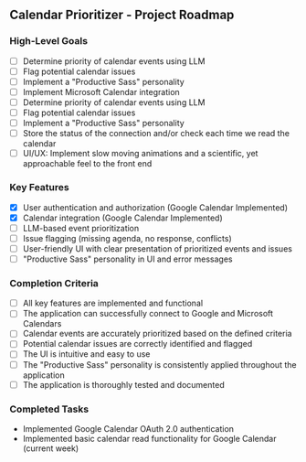 ## Calendar Prioritizer - Project Roadmap

### High-Level Goals
- [ ] Determine priority of calendar events using LLM
- [ ] Flag potential calendar issues
- [ ] Implement a "Productive Sass" personality
- [ ] Implement Microsoft Calendar integration
- [ ] Determine priority of calendar events using LLM
- [ ] Flag potential calendar issues
- [ ] Implement a "Productive Sass" personality
- [ ] Store the status of the connection and/or check each time we read the calendar
- [ ] UI/UX: Implement slow moving animations and a scientific, yet approachable feel to the front end

### Key Features
- [x] User authentication and authorization (Google Calendar Implemented)
- [x] Calendar integration (Google Calendar Implemented)
- [ ] LLM-based event prioritization
- [ ] Issue flagging (missing agenda, no response, conflicts)
- [ ] User-friendly UI with clear presentation of prioritized events and issues
- [ ] "Productive Sass" personality in UI and error messages

### Completion Criteria
- [ ] All key features are implemented and functional
- [ ] The application can successfully connect to Google and Microsoft Calendars
- [ ] Calendar events are accurately prioritized based on the defined criteria
- [ ] Potential calendar issues are correctly identified and flagged
- [ ] The UI is intuitive and easy to use
- [ ] The "Productive Sass" personality is consistently applied throughout the application
- [ ] The application is thoroughly tested and documented

### Completed Tasks
- Implemented Google Calendar OAuth 2.0 authentication
- Implemented basic calendar read functionality for Google Calendar (current week)
